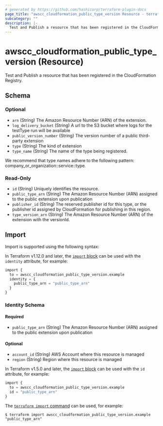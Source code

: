 ```yaml
---
# generated by https://github.com/hashicorp/terraform-plugin-docs
page_title: "awscc_cloudformation_public_type_version Resource - terraform-provider-awscc"
subcategory: ""
description: |-
  Test and Publish a resource that has been registered in the CloudFormation Registry.
---
```


# awscc_cloudformation_public_type_version (Resource)

Test and Publish a resource that has been registered in the CloudFormation Registry.



<!-- schema generated by tfplugindocs -->
## Schema

### Optional

- `arn` (String) The Amazon Resource Number (ARN) of the extension.
- `log_delivery_bucket` (String) A url to the S3 bucket where logs for the testType run will be available
- `public_version_number` (String) The version number of a public third-party extension
- `type` (String) The kind of extension
- `type_name` (String) The name of the type being registered.

We recommend that type names adhere to the following pattern: company_or_organization::service::type.

### Read-Only

- `id` (String) Uniquely identifies the resource.
- `public_type_arn` (String) The Amazon Resource Number (ARN) assigned to the public extension upon publication
- `publisher_id` (String) The reserved publisher id for this type, or the publisher id assigned by CloudFormation for publishing in this region.
- `type_version_arn` (String) The Amazon Resource Number (ARN) of the extension with the versionId.

## Import

Import is supported using the following syntax:

In Terraform v1.12.0 and later, the [`import` block](https://developer.hashicorp.com/terraform/language/import) can be used with the `identity` attribute, for example:

```terraform
import {
  to = awscc_cloudformation_public_type_version.example
  identity = {
    public_type_arn = "public_type_arn"
  }
}
```

<!-- schema generated by tfplugindocs -->
### Identity Schema

#### Required

- `public_type_arn` (String) The Amazon Resource Number (ARN) assigned to the public extension upon publication

#### Optional

- `account_id` (String) AWS Account where this resource is managed
- `region` (String) Region where this resource is managed

In Terraform v1.5.0 and later, the [`import` block](https://developer.hashicorp.com/terraform/language/import) can be used with the `id` attribute, for example:

```terraform
import {
  to = awscc_cloudformation_public_type_version.example
  id = "public_type_arn"
}
```

The [`terraform import` command](https://developer.hashicorp.com/terraform/cli/commands/import) can be used, for example:

```shell
$ terraform import awscc_cloudformation_public_type_version.example "public_type_arn"
```
